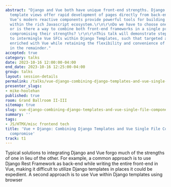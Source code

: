 ```yaml
---
abstract: "Django and Vue both have unique front-end strengths. Django’s context-driven
  template views offer rapid development of pages directly from back-end model content.
  Vue’s modern reactive components provide powerful tools for building complex UIs
  within the rich Javascript ecosystem.\r\n\r\nDo we have to choose one or the other,
  or is there a way to combine both front-end frameworks in a single project without
  compromising their strengths? \r\n\r\nThis talk will demonstrate step-by-step how
  to intermingle Vue SFCs within Django Templates, such that targeted areas can be
  enriched with Vue while retaining the flexibility and convenience of Django Templates
  in the remainder."
accepted: true
category: talks
date: 2023-10-16 12:00:00-04:00
end_date: 2023-10-16 12:25:00-04:00
group: talks
layout: session-details
permalink: /talks/vue-django-combining-django-templates-and-vue-single-file-components-without-compromise/
presenter_slugs:
- mike-hoolehan
published: true
room: Grand Ballroom II-III
sitemap: true
slug: vue-django-combining-django-templates-and-vue-single-file-components-without-compromise
summary: ''
tags:
- JS/HTMX/misc frontend tech
title: 'Vue + Django: Combining Django Templates and Vue Single File Components without
  compromise'
track: t1
---
```


Typical solutions to integrating Django and Vue forgo much of the strengths of one in lieu of the other. For example, a common approach is to use Django Rest Framework as back-end while writing the entire front-end in Vue, making it difficult to utilize Django templates in places it could be expedient. A second approach is to use Vue within Django templates using browser <script> includes, but then lost is the ability to use Vue's Single File Components (SFCs).

This talk will explain a unique approach to intermingling Django Templates and Vue that preserves the strengths of both.

Starting with a minimal Django project, I will demonstrate the addition of Vue components into a final working app that combines both front-end frameworks. Topics such as information passing from Django to Vue, maintaining Vuex state between pages, and deferred loading of Vue resources will also be explored.
